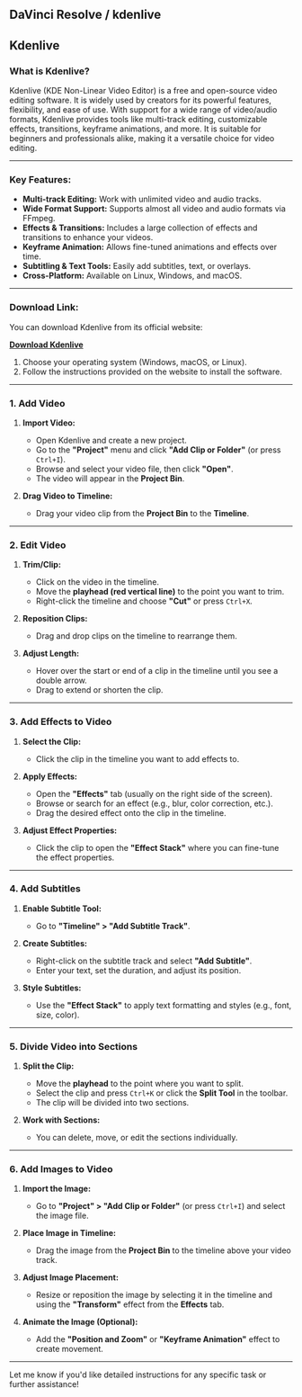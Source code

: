 ## DaVinci Resolve  / kdenlive
## Kdenlive
### **What is Kdenlive?**

Kdenlive (KDE Non-Linear Video Editor) is a free and open-source video editing software. It is widely used by creators for its powerful features, flexibility, and ease of use. With support for a wide range of video/audio formats, Kdenlive provides tools like multi-track editing, customizable effects, transitions, keyframe animations, and more. It is suitable for beginners and professionals alike, making it a versatile choice for video editing.

---

### **Key Features:**
- **Multi-track Editing:** Work with unlimited video and audio tracks.
- **Wide Format Support:** Supports almost all video and audio formats via FFmpeg.
- **Effects & Transitions:** Includes a large collection of effects and transitions to enhance your videos.
- **Keyframe Animation:** Allows fine-tuned animations and effects over time.
- **Subtitling & Text Tools:** Easily add subtitles, text, or overlays.
- **Cross-Platform:** Available on Linux, Windows, and macOS.

---

### **Download Link:**
You can download Kdenlive from its official website:

**[Download Kdenlive](https://kdenlive.org/en/download/)**

1. Choose your operating system (Windows, macOS, or Linux).
2. Follow the instructions provided on the website to install the software.

---



### **1. Add Video**
1. **Import Video:**
   - Open Kdenlive and create a new project.
   - Go to the **"Project"** menu and click **"Add Clip or Folder"** (or press `Ctrl+I`).
   - Browse and select your video file, then click **"Open"**.
   - The video will appear in the **Project Bin**.

2. **Drag Video to Timeline:**
   - Drag your video clip from the **Project Bin** to the **Timeline**.

---

### **2. Edit Video**
1. **Trim/Clip:**
   - Click on the video in the timeline.
   - Move the **playhead (red vertical line)** to the point you want to trim.
   - Right-click the timeline and choose **"Cut"** or press `Ctrl+X`.

2. **Reposition Clips:**
   - Drag and drop clips on the timeline to rearrange them.

3. **Adjust Length:**
   - Hover over the start or end of a clip in the timeline until you see a double arrow.
   - Drag to extend or shorten the clip.

---

### **3. Add Effects to Video**
1. **Select the Clip:**
   - Click the clip in the timeline you want to add effects to.

2. **Apply Effects:**
   - Open the **"Effects"** tab (usually on the right side of the screen).
   - Browse or search for an effect (e.g., blur, color correction, etc.).
   - Drag the desired effect onto the clip in the timeline.

3. **Adjust Effect Properties:**
   - Click the clip to open the **"Effect Stack"** where you can fine-tune the effect properties.

---

### **4. Add Subtitles**
1. **Enable Subtitle Tool:**
   - Go to **"Timeline" > "Add Subtitle Track"**.

2. **Create Subtitles:**
   - Right-click on the subtitle track and select **"Add Subtitle"**.
   - Enter your text, set the duration, and adjust its position.

3. **Style Subtitles:**
   - Use the **"Effect Stack"** to apply text formatting and styles (e.g., font, size, color).

---

### **5. Divide Video into Sections**
1. **Split the Clip:**
   - Move the **playhead** to the point where you want to split.
   - Select the clip and press `Ctrl+K` or click the **Split Tool** in the toolbar.
   - The clip will be divided into two sections.

2. **Work with Sections:**
   - You can delete, move, or edit the sections individually.

---

### **6. Add Images to Video**
1. **Import the Image:**
   - Go to **"Project" > "Add Clip or Folder"** (or press `Ctrl+I`) and select the image file.

2. **Place Image in Timeline:**
   - Drag the image from the **Project Bin** to the timeline above your video track.

3. **Adjust Image Placement:**
   - Resize or reposition the image by selecting it in the timeline and using the **"Transform"** effect from the **Effects** tab.

4. **Animate the Image (Optional):**
   - Add the **"Position and Zoom"** or **"Keyframe Animation"** effect to create movement.

---

Let me know if you'd like detailed instructions for any specific task or further assistance!
